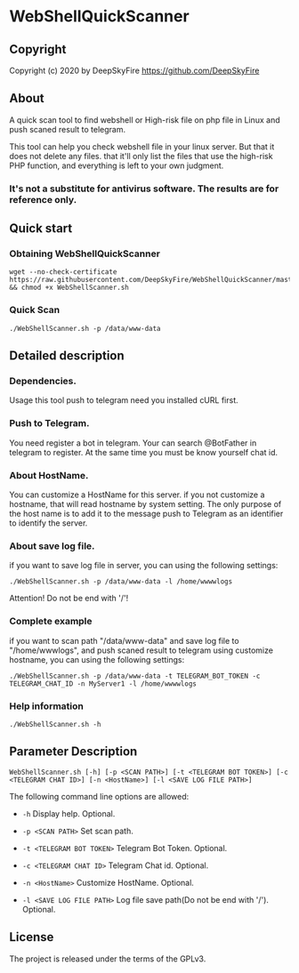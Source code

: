 WebShellQuickScanner
==============

Copyright
-------------
Copyright (c) 2020 by DeepSkyFire <https://github.com/DeepSkyFire>

About
--------------
A quick scan tool to find webshell or High-risk file on php file in Linux and push scaned result to telegram. 

This tool can help you check webshell file in your linux server. But that it does not delete any files. 
that it'll only list the files that use the high-risk PHP function, and everything is left to your own judgment. 

### It's not a substitute for antivirus software. The results are for reference only.

Quick start
--------------

### Obtaining WebShellQuickScanner

    wget --no-check-certificate https://raw.githubusercontent.com/DeepSkyFire/WebShellQuickScanner/master/src/WebShellScanner.sh && chmod +x WebShellScanner.sh

### Quick Scan

    ./WebShellScanner.sh -p /data/www-data

Detailed description
--------------

### Dependencies.

Usage this tool push to telegram need you installed cURL first.

### Push to Telegram.

You need register a bot in telegram. Your can search @BotFather in telegram to register. 
At the same time you must be know yourself chat id.

### About HostName.

You can customize a HostName for this server. 
if you not customize a hostname, that will read hostname by system setting.
The only purpose of the host name is to add it to the message push to Telegram as an identifier to identify the server.

### About save log file.

if you want to save log file in server, you can using the following settings:

    ./WebShellScanner.sh -p /data/www-data -l /home/wwwwlogs

Attention! Do not be end with '/'!

### Complete example

if you want to scan path "/data/www-data" and save log file to "/home/wwwlogs", and push scaned result to telegram using customize hostname, you can using the following settings:

    ./WebShellScanner.sh -p /data/www-data -t TELEGRAM_BOT_TOKEN -c TELEGRAM_CHAT_ID -n MyServer1 -l /home/wwwwlogs

### Help information

    ./WebShellScanner.sh -h

Parameter Description
--------------

    WebShellScanner.sh [-h] [-p <SCAN PATH>] [-t <TELEGRAM BOT TOKEN>] [-c <TELEGRAM CHAT ID>] [-n <HostName>] [-l <SAVE LOG FILE PATH>]

The following command line options are allowed:

- `-h` Display help. Optional.

- `-p <SCAN PATH>` Set scan path.

- `-t <TELEGRAM BOT TOKEN>` Telegram Bot Token. Optional.

- `-c <TELEGRAM CHAT ID>` Telegram Chat id. Optional.

- `-n <HostName>` Customize HostName. Optional.

- `-l <SAVE LOG FILE PATH>` Log file save path(Do not be end with '/'). Optional.

License
--------------

The project is released under the terms of the GPLv3.

